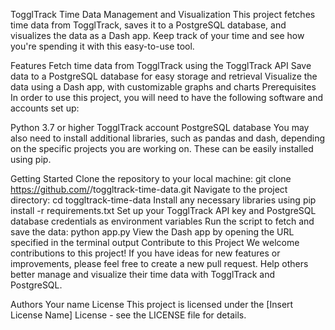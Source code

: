 TogglTrack Time Data Management and Visualization
This project fetches time data from TogglTrack, saves it to a PostgreSQL database, and visualizes the data as a Dash app. Keep track of your time and see how you're spending it with this easy-to-use tool.

Features
Fetch time data from TogglTrack using the TogglTrack API
Save data to a PostgreSQL database for easy storage and retrieval
Visualize the data using a Dash app, with customizable graphs and charts
Prerequisites
In order to use this project, you will need to have the following software and accounts set up:

Python 3.7 or higher
TogglTrack account
PostgreSQL database
You may also need to install additional libraries, such as pandas and dash, depending on the specific projects you are working on. These can be easily installed using pip.

Getting Started
Clone the repository to your local machine: git clone https://github.com/<your-username>/toggltrack-time-data.git
Navigate to the project directory: cd toggltrack-time-data
Install any necessary libraries using pip install -r requirements.txt
Set up your TogglTrack API key and PostgreSQL database credentials as environment variables
Run the script to fetch and save the data: python app.py
View the Dash app by opening the URL specified in the terminal output
Contribute to this Project
We welcome contributions to this project! If you have ideas for new features or improvements, please feel free to create a new pull request. Help others better manage and visualize their time data with TogglTrack and PostgreSQL.

Authors
Your name
License
This project is licensed under the [Insert License Name] License - see the LICENSE file for details.
